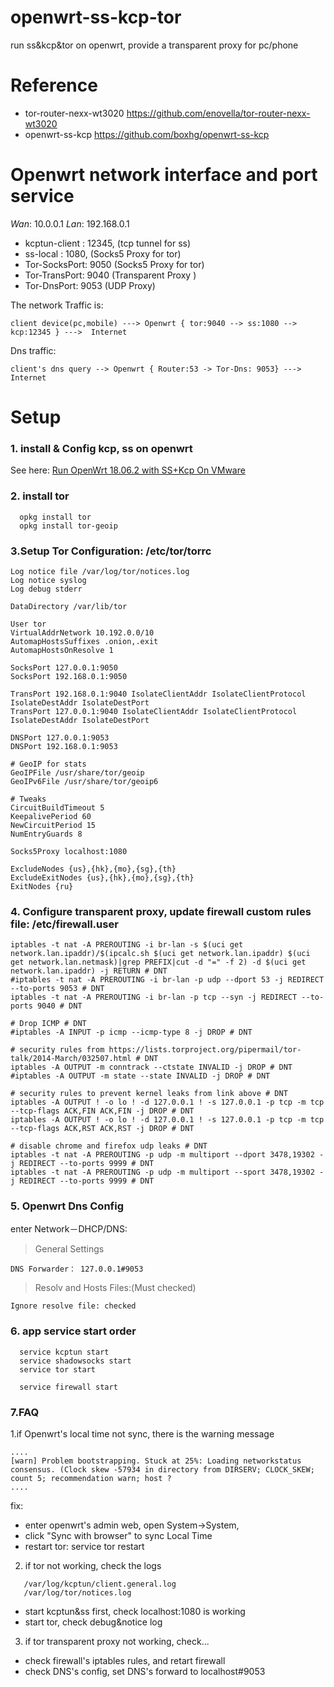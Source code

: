 # openwrt-ss-kcp-tor
run ss&amp;kcp&amp;tor on openwrt, provide a transparent proxy for pc/phone

# Reference 
- tor-router-nexx-wt3020 https://github.com/enovella/tor-router-nexx-wt3020
- openwrt-ss-kcp https://github.com/boxhg/openwrt-ss-kcp

# Openwrt network interface and port service

*Wan*: 10.0.0.1    *Lan*: 192.168.0.1


- kcptun-client : 12345, (tcp tunnel for ss)
- ss-local : 1080, (Socks5 Proxy for tor)
- Tor-SocksPort: 9050  (Socks5 Proxy for tor)
- Tor-TransPort: 9040  (Transparent Proxy )
- Tor-DnsPort: 9053  (UDP Proxy)

  
The network Traffic is:
    
    client device(pc,mobile) ---> Openwrt { tor:9040 --> ss:1080 --> kcp:12345 } --->  Internet

Dns traffic: 
    
    client's dns query --> Openwrt { Router:53 -> Tor-Dns: 9053} --->  Internet

# Setup

### 1. install & Config kcp, ss on openwrt

See here: 
[Run OpenWrt 18.06.2 with SS+Kcp On VMware ](https://github.com/boxhg/openwrt-ss-kcp/blob/master/VMware-Openwrt.18.06.2-x86.md)

### 2. install tor

```
  opkg install tor
  opkg install tor-geoip
```
### 3.Setup Tor Configuration: /etc/tor/torrc

```
Log notice file /var/log/tor/notices.log
Log notice syslog
Log debug stderr

DataDirectory /var/lib/tor

User tor
VirtualAddrNetwork 10.192.0.0/10
AutomapHostsSuffixes .onion,.exit
AutomapHostsOnResolve 1

SocksPort 127.0.0.1:9050
SocksPort 192.168.0.1:9050

TransPort 192.168.0.1:9040 IsolateClientAddr IsolateClientProtocol IsolateDestAddr IsolateDestPort
TransPort 127.0.0.1:9040 IsolateClientAddr IsolateClientProtocol IsolateDestAddr IsolateDestPort

DNSPort 127.0.0.1:9053
DNSPort 192.168.0.1:9053

# GeoIP for stats
GeoIPFile /usr/share/tor/geoip
GeoIPv6File /usr/share/tor/geoip6

# Tweaks
CircuitBuildTimeout 5
KeepalivePeriod 60
NewCircuitPeriod 15
NumEntryGuards 8

Socks5Proxy localhost:1080

ExcludeNodes {us},{hk},{mo},{sg},{th}
ExcludeExitNodes {us},{hk},{mo},{sg},{th}
ExitNodes {ru}

```

### 4. Configure transparent proxy, update firewall custom rules file: /etc/firewall.user
```
iptables -t nat -A PREROUTING -i br-lan -s $(uci get network.lan.ipaddr)/$(ipcalc.sh $(uci get network.lan.ipaddr) $(uci get network.lan.netmask)|grep PREFIX|cut -d "=" -f 2) -d $(uci get network.lan.ipaddr) -j RETURN # DNT
#iptables -t nat -A PREROUTING -i br-lan -p udp --dport 53 -j REDIRECT --to-ports 9053 # DNT
iptables -t nat -A PREROUTING -i br-lan -p tcp --syn -j REDIRECT --to-ports 9040 # DNT

# Drop ICMP # DNT
#iptables -A INPUT -p icmp --icmp-type 8 -j DROP # DNT

# security rules from https://lists.torproject.org/pipermail/tor-talk/2014-March/032507.html # DNT
iptables -A OUTPUT -m conntrack --ctstate INVALID -j DROP # DNT
#iptables -A OUTPUT -m state --state INVALID -j DROP # DNT

# security rules to prevent kernel leaks from link above # DNT
iptables -A OUTPUT ! -o lo ! -d 127.0.0.1 ! -s 127.0.0.1 -p tcp -m tcp --tcp-flags ACK,FIN ACK,FIN -j DROP # DNT
iptables -A OUTPUT ! -o lo ! -d 127.0.0.1 ! -s 127.0.0.1 -p tcp -m tcp --tcp-flags ACK,RST ACK,RST -j DROP # DNT

# disable chrome and firefox udp leaks # DNT
iptables -t nat -A PREROUTING -p udp -m multiport --dport 3478,19302 -j REDIRECT --to-ports 9999 # DNT
iptables -t nat -A PREROUTING -p udp -m multiport --sport 3478,19302 -j REDIRECT --to-ports 9999 # DNT
```

### 5. Openwrt Dns Config 

enter Network－DHCP/DNS:

>General Settings

    DNS Forwarder： 127.0.0.1#9053

>Resolv and Hosts Files:(Must checked)

    Ignore resolve file: checked

###  6. app service start order
```
  service kcptun start
  service shadowsocks start
  service tor start
 
  service firewall start
```
### 7.FAQ
1.if Openwrt's local time not sync, there is the warning message

```
....
[warn] Problem bootstrapping. Stuck at 25%: Loading networkstatus consensus. (Clock skew -57934 in directory from DIRSERV; CLOCK_SKEW; count 5; recommendation warn; host ?
....
```

fix:  
- enter openwrt's admin web, open System->System, 
- click "Sync with browser" to sync Local Time
- restart tor:  service tor restart

2. if tor not working, check the logs
```
   /var/log/kcptun/client.general.log
   /var/log/tor/notices.log
```
  - start kcptun&ss first, check localhost:1080 is working
  - start tor, check debug&notice log
  
3. if tor transparent proxy not working, check...
  - check firewall's iptables rules, and retart firewall
  - check DNS's config, set DNS's forward to localhost#9053
